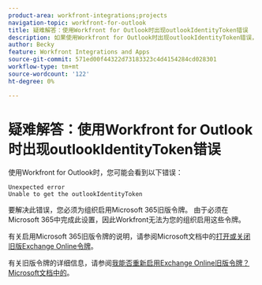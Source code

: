 ```yaml
---
product-area: workfront-integrations;projects
navigation-topic: workfront-for-outlook
title: 疑难解答：使用Workfront for Outlook时出现outlookIdentityToken错误
description: 如果使用Workfront for Outlook时出现outlookIdentityToken错误，则必须为贵组织启用Microsoft 365旧版令牌。
author: Becky
feature: Workfront Integrations and Apps
source-git-commit: 571ed00f44322d73183323c4d4154284cd028301
workflow-type: tm+mt
source-wordcount: '122'
ht-degree: 0%

---
```


# 疑难解答：使用Workfront for Outlook时出现outlookIdentityToken错误

使用Workfront for Outlook时，您可能会看到以下错误：

```
Unexpected error
Unable to get the outlookIdentityToken
```

要解决此错误，您必须为组织启用Microsoft 365旧版令牌。 由于必须在Microsoft 365中完成此设置，因此Workfront无法为您的组织启用这些令牌。

有关启用Microsoft 365旧版令牌的说明，请参阅Microsoft文档中的[打开或关闭旧版Exchange Online令牌](https://learn.microsoft.com/en-us/office/dev/add-ins/outlook/turn-exchange-tokens-on-off)。

有关旧版令牌的详细信息，请参阅[我能否重新启用Exchange Online旧版令牌？Microsoft文档中的](https://learn.microsoft.com/en-us/office/dev/add-ins/outlook/faq-nested-app-auth-outlook-legacy-tokens#can-i-turn-exchange-online-legacy-tokens-back-on)。
